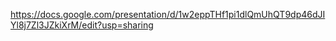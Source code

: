 https://docs.google.com/presentation/d/1w2eppTHf1pi1dlQmUhQT9dp46dJIYl8j7Zl3JZkiXrM/edit?usp=sharing
